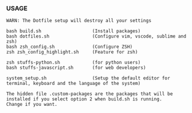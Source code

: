 ### USAGE

    WARN: The Dotfile setup will destroy all your settings

    bash build.sh                   (Install packages)
    bash dotfiles.sh                (Configure vim, vscode, sublime and zsh)
    bash zsh_config.sh              (Configure ZSH)
    zsh zsh_config_highlight.sh     (Feature for zsh)

    zsh stuffs-python.sh            (for python users)
    bash stuffs-javascript.sh       (for web developers)

    system_setup.sh                 (Setup the default editor for terminal, keyboard and the language of the system)

    The hidden file .custom-packages are the packages that will be installed if you select option 2 when build.sh is running.
    Change if you want.
